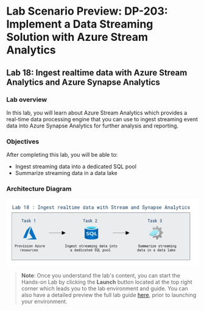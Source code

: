 # Lab Scenario Preview: DP-203: Implement a Data Streaming Solution with Azure Stream Analytics


## Lab 18: Ingest realtime data with Azure Stream Analytics and Azure Synapse Analytics

### Lab overview

In this lab, you will learn about Azure Stream Analytics which provides a real-time data processing engine that you can use to ingest streaming event data into Azure Synapse Analytics for further analysis and reporting.


### Objectives

After completing this lab, you will be able to:

 - Ingest streaming data into a dedicated SQL pool
 - Summarize streaming data in a data lake

 ### Architecture Diagram


   ![Azure portal with a cloud shell pane](./media/lab18.png)

>**Note**: Once you understand the lab's content, you can start the Hands-on Lab by clicking the **Launch** button located at the top right corner which leads you to the lab environment and guide. You can also have a detailed preview the full lab guide [here](https://experience.cloudlabs.ai/#/labguidepreview/068cec86-8f9b-4157-8df3-ab8e285a255f), prior to launching your environment.
